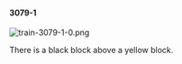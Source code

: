 #### 3079-1
![train-3079-1-0.png](https://github.com/lil-lab/nlvr/raw/master/nlvr/train/images/39/train-3079-1-0.png "train-3079-1-0.png")

There is a black block above a yellow block.